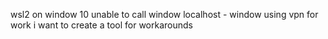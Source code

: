 wsl2 on window 10 unable to call window localhost - window using vpn for work
i want to create a tool for workarounds
